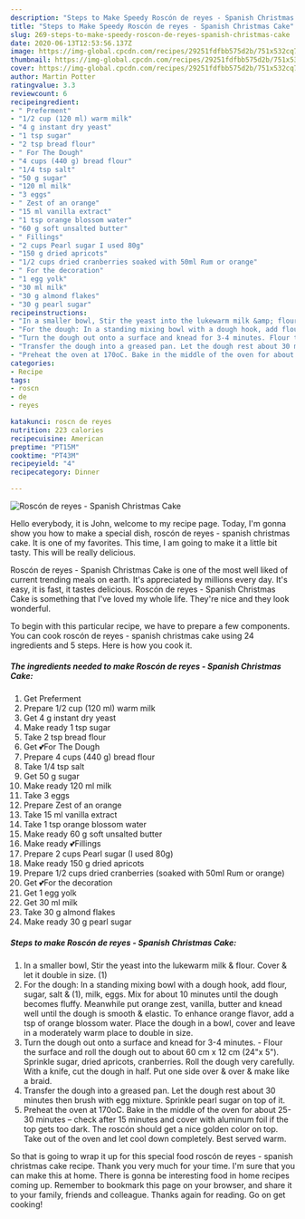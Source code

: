```yaml
---
description: "Steps to Make Speedy Roscón de reyes - Spanish Christmas Cake"
title: "Steps to Make Speedy Roscón de reyes - Spanish Christmas Cake"
slug: 269-steps-to-make-speedy-roscon-de-reyes-spanish-christmas-cake
date: 2020-06-13T12:53:56.137Z
image: https://img-global.cpcdn.com/recipes/29251fdfbb575d2b/751x532cq70/roscon-de-reyes-spanish-christmas-cake-recipe-main-photo.jpg
thumbnail: https://img-global.cpcdn.com/recipes/29251fdfbb575d2b/751x532cq70/roscon-de-reyes-spanish-christmas-cake-recipe-main-photo.jpg
cover: https://img-global.cpcdn.com/recipes/29251fdfbb575d2b/751x532cq70/roscon-de-reyes-spanish-christmas-cake-recipe-main-photo.jpg
author: Martin Potter
ratingvalue: 3.3
reviewcount: 6
recipeingredient:
- " Preferment"
- "1/2 cup (120 ml) warm milk"
- "4 g instant dry yeast"
- "1 tsp sugar"
- "2 tsp bread flour"
- " For The Dough"
- "4 cups (440 g) bread flour"
- "1/4 tsp salt"
- "50 g sugar"
- "120 ml milk"
- "3 eggs"
- " Zest of an orange"
- "15 ml vanilla extract"
- "1 tsp orange blossom water"
- "60 g soft unsalted butter"
- " Fillings"
- "2 cups Pearl sugar I used 80g"
- "150 g dried apricots"
- "1/2 cups dried cranberries soaked with 50ml Rum or orange"
- " For the decoration"
- "1 egg yolk"
- "30 ml milk"
- "30 g almond flakes"
- "30 g pearl sugar"
recipeinstructions:
- "In a smaller bowl, Stir the yeast into the lukewarm milk &amp; flour. Cover &amp; let it double in size. (1)"
- "For the dough: In a standing mixing bowl with a dough hook, add flour, sugar, salt &amp; (1), milk, eggs. Mix for about 10 minutes until the dough becomes fluffy. Meanwhile put orange zest, vanilla, butter and knead well until the dough is smooth &amp; elastic. To enhance orange flavor, add a tsp of orange blossom water. Place the dough in a bowl, cover and leave in a moderately warm place to double in size."
- "Turn the dough out onto a surface and knead for 3-4 minutes. Flour the surface and roll the dough out to about 60 cm x 12 cm (24&#34;x 5&#34;). Sprinkle sugar, dried apricots, cranberries. Roll the dough very carefully. With a knife, cut the dough in half. Put one side over &amp; over &amp; make like a braid."
- "Transfer the dough into a greased pan. Let the dough rest about 30 minutes then brush with egg mixture. Sprinkle pearl sugar on top of it."
- "Preheat the oven at 170oC. Bake in the middle of the oven for about 25-30 minutes – check after 15 minutes and cover with aluminum foil if the top gets too dark. The roscón should get a nice golden color on top. Take out of the oven and let cool down completely. Best served warm."
categories:
- Recipe
tags:
- roscn
- de
- reyes

katakunci: roscn de reyes 
nutrition: 223 calories
recipecuisine: American
preptime: "PT15M"
cooktime: "PT43M"
recipeyield: "4"
recipecategory: Dinner

---
```



![Roscón de reyes - Spanish Christmas Cake](https://img-global.cpcdn.com/recipes/29251fdfbb575d2b/751x532cq70/roscon-de-reyes-spanish-christmas-cake-recipe-main-photo.jpg)

Hello everybody, it is John, welcome to my recipe page. Today, I'm gonna show you how to make a special dish, roscón de reyes - spanish christmas cake. It is one of my favorites. This time, I am going to make it a little bit tasty. This will be really delicious.

Roscón de reyes - Spanish Christmas Cake is one of the most well liked of current trending meals on earth. It's appreciated by millions every day. It's easy, it is fast, it tastes delicious. Roscón de reyes - Spanish Christmas Cake is something that I've loved my whole life. They're nice and they look wonderful.




To begin with this particular recipe, we have to prepare a few components. You can cook roscón de reyes - spanish christmas cake using 24 ingredients and 5 steps. Here is how you cook it.

<!--inarticleads1-->

##### The ingredients needed to make Roscón de reyes - Spanish Christmas Cake:

1. Get  Preferment
1. Prepare 1/2 cup (120 ml) warm milk
1. Get 4 g instant dry yeast
1. Make ready 1 tsp sugar
1. Take 2 tsp bread flour
1. Get  💕For The Dough
1. Prepare 4 cups (440 g) bread flour
1. Take 1/4 tsp salt
1. Get 50 g sugar
1. Make ready 120 ml milk
1. Take 3 eggs
1. Prepare  Zest of an orange
1. Take 15 ml vanilla extract
1. Take 1 tsp orange blossom water
1. Make ready 60 g soft unsalted butter
1. Make ready  💕Fillings
1. Prepare 2 cups Pearl sugar (I used 80g)
1. Make ready 150 g dried apricots
1. Prepare 1/2 cups dried cranberries (soaked with 50ml Rum or orange)
1. Get  💕For the decoration
1. Get 1 egg yolk
1. Get 30 ml milk
1. Take 30 g almond flakes
1. Make ready 30 g pearl sugar




<!--inarticleads2-->

##### Steps to make Roscón de reyes - Spanish Christmas Cake:

1. In a smaller bowl, Stir the yeast into the lukewarm milk &amp; flour. Cover &amp; let it double in size. (1)
1. For the dough: In a standing mixing bowl with a dough hook, add flour, sugar, salt &amp; (1), milk, eggs. Mix for about 10 minutes until the dough becomes fluffy. Meanwhile put orange zest, vanilla, butter and knead well until the dough is smooth &amp; elastic. To enhance orange flavor, add a tsp of orange blossom water. Place the dough in a bowl, cover and leave in a moderately warm place to double in size.
1. Turn the dough out onto a surface and knead for 3-4 minutes. - Flour the surface and roll the dough out to about 60 cm x 12 cm (24&#34;x 5&#34;). Sprinkle sugar, dried apricots, cranberries. Roll the dough very carefully. With a knife, cut the dough in half. Put one side over &amp; over &amp; make like a braid.
1. Transfer the dough into a greased pan. Let the dough rest about 30 minutes then brush with egg mixture. Sprinkle pearl sugar on top of it.
1. Preheat the oven at 170oC. Bake in the middle of the oven for about 25-30 minutes – check after 15 minutes and cover with aluminum foil if the top gets too dark. The roscón should get a nice golden color on top. Take out of the oven and let cool down completely. Best served warm.




So that is going to wrap it up for this special food roscón de reyes - spanish christmas cake recipe. Thank you very much for your time. I'm sure that you can make this at home. There is gonna be interesting food in home recipes coming up. Remember to bookmark this page on your browser, and share it to your family, friends and colleague. Thanks again for reading. Go on get cooking!
